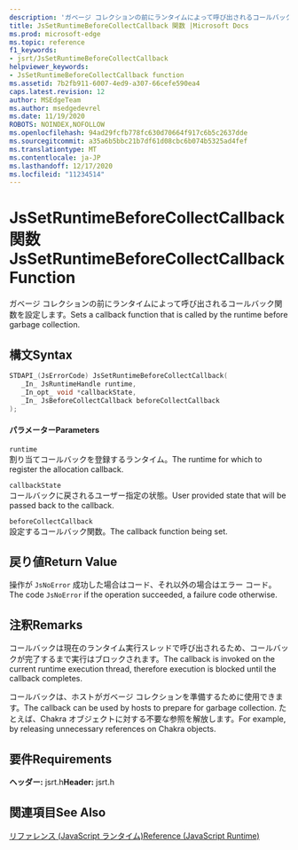 ```yaml
---
description: 'ガベージ コレクションの前にランタイムによって呼び出されるコールバック関数を設定します。 '
title: JsSetRuntimeBeforeCollectCallback 関数 |Microsoft Docs
ms.prod: microsoft-edge
ms.topic: reference
f1_keywords:
- jsrt/JsSetRuntimeBeforeCollectCallback
helpviewer_keywords:
- JsSetRuntimeBeforeCollectCallback function
ms.assetid: 7b2fb911-6007-4ed9-a307-66cefe590ea4
caps.latest.revision: 12
author: MSEdgeTeam
ms.author: msedgedevrel
ms.date: 11/19/2020
ROBOTS: NOINDEX,NOFOLLOW
ms.openlocfilehash: 94ad29fcfb778fc630d70664f917c6b5c2637dde
ms.sourcegitcommit: a35a6b5bbc21b7df61d08cbc6b074b5325ad4fef
ms.translationtype: MT
ms.contentlocale: ja-JP
ms.lasthandoff: 12/17/2020
ms.locfileid: "11234514"
---
```

# <span data-ttu-id="d0ab2-103">JsSetRuntimeBeforeCollectCallback 関数</span><span class="sxs-lookup"><span data-stu-id="d0ab2-103">JsSetRuntimeBeforeCollectCallback Function</span></span>

<span data-ttu-id="d0ab2-104">ガベージ コレクションの前にランタイムによって呼び出されるコールバック関数を設定します。</span><span class="sxs-lookup"><span data-stu-id="d0ab2-104">Sets a callback function that is called by the runtime before garbage collection.</span></span>  
  
## <span data-ttu-id="d0ab2-105">構文</span><span class="sxs-lookup"><span data-stu-id="d0ab2-105">Syntax</span></span>  
  
```cpp  
STDAPI_(JsErrorCode) JsSetRuntimeBeforeCollectCallback(  
   _In_ JsRuntimeHandle runtime,  
   _In_opt_ void *callbackState,  
   _In_ JsBeforeCollectCallback beforeCollectCallback  
);  
```  
  
#### <span data-ttu-id="d0ab2-106">パラメーター</span><span class="sxs-lookup"><span data-stu-id="d0ab2-106">Parameters</span></span>  
 `runtime`  
 <span data-ttu-id="d0ab2-107">割り当てコールバックを登録するランタイム。</span><span class="sxs-lookup"><span data-stu-id="d0ab2-107">The runtime for which to register the allocation callback.</span></span>  
  
 `callbackState`  
 <span data-ttu-id="d0ab2-108">コールバックに戻されるユーザー指定の状態。</span><span class="sxs-lookup"><span data-stu-id="d0ab2-108">User provided state that will be passed back to the callback.</span></span>  
  
 `beforeCollectCallback`  
 <span data-ttu-id="d0ab2-109">設定するコールバック関数。</span><span class="sxs-lookup"><span data-stu-id="d0ab2-109">The callback function being set.</span></span>  
  
## <span data-ttu-id="d0ab2-110">戻り値</span><span class="sxs-lookup"><span data-stu-id="d0ab2-110">Return Value</span></span>  
 <span data-ttu-id="d0ab2-111">操作が `JsNoError` 成功した場合はコード、それ以外の場合はエラー コード。</span><span class="sxs-lookup"><span data-stu-id="d0ab2-111">The code `JsNoError` if the operation succeeded, a failure code otherwise.</span></span>  
  
## <span data-ttu-id="d0ab2-112">注釈</span><span class="sxs-lookup"><span data-stu-id="d0ab2-112">Remarks</span></span>  
 <span data-ttu-id="d0ab2-113">コールバックは現在のランタイム実行スレッドで呼び出されるため、コールバックが完了するまで実行はブロックされます。</span><span class="sxs-lookup"><span data-stu-id="d0ab2-113">The callback is invoked on the current runtime execution thread, therefore execution is blocked until the callback completes.</span></span>  
  
 <span data-ttu-id="d0ab2-114">コールバックは、ホストがガベージ コレクションを準備するために使用できます。</span><span class="sxs-lookup"><span data-stu-id="d0ab2-114">The callback can be used by hosts to prepare for garbage collection.</span></span> <span data-ttu-id="d0ab2-115">たとえば、Chakra オブジェクトに対する不要な参照を解放します。</span><span class="sxs-lookup"><span data-stu-id="d0ab2-115">For example, by releasing unnecessary references on Chakra objects.</span></span>  
  
## <span data-ttu-id="d0ab2-116">要件</span><span class="sxs-lookup"><span data-stu-id="d0ab2-116">Requirements</span></span>  
 <span data-ttu-id="d0ab2-117">**ヘッダー:** jsrt.h</span><span class="sxs-lookup"><span data-stu-id="d0ab2-117">**Header:** jsrt.h</span></span>  
  
## <span data-ttu-id="d0ab2-118">関連項目</span><span class="sxs-lookup"><span data-stu-id="d0ab2-118">See Also</span></span>  
 [<span data-ttu-id="d0ab2-119">リファレンス (JavaScript ランタイム)</span><span class="sxs-lookup"><span data-stu-id="d0ab2-119">Reference (JavaScript Runtime)</span></span>](../chakra-hosting/reference-javascript-runtime.md)
